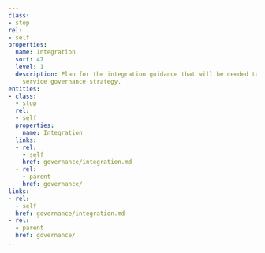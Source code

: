 ```yaml
---
class:
- stop
rel:
- self
properties:
  name: Integration
  sort: 47
  level: 1
  description: Plan for the integration guidance that will be needed to drive a wider
    service governance strategy.
entities:
- class:
  - stop
  rel:
  - self
  properties:
    name: Integration
  links:
  - rel:
    - self
    href: governance/integration.md
  - rel:
    - parent
    href: governance/
links:
- rel:
  - self
  href: governance/integration.md
- rel:
  - parent
  href: governance/
...
```

